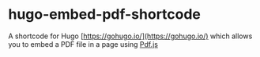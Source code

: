 # hugo-embed-pdf-shortcode
A shortcode for Hugo [https://gohugo.io/](https://gohugo.io/) which allows you to embed a PDF file in a page using [Pdf.js](https://mozilla.github.io/pdf.js/)

